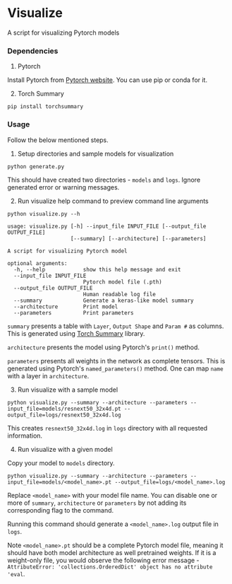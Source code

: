 # Visualize
A script for visualizing Pytorch models

### Dependencies

1. Pytorch

Install Pytorch from [Pytorch website](https://pytorch.org). You can use pip or conda for it. 

2. Torch Summary

```
pip install torchsummary
```

### Usage

Follow the below mentioned steps.

1. Setup directories and sample models for visualization

```
python generate.py
```

This should have created two directories - `models` and `logs`. Ignore generated error or warning messages.

2. Run visualize help command to preview command line arguments

```
python visualize.py --h
```

```
usage: visualize.py [-h] --input_file INPUT_FILE [--output_file OUTPUT_FILE]
                    [--summary] [--architecture] [--parameters]

A script for visualizing Pytorch model

optional arguments:
  -h, --help            show this help message and exit
  --input_file INPUT_FILE
                        Pytorch model file (.pth)
  --output_file OUTPUT_FILE
                        Human readable log file
  --summary             Generate a keras-like model summary
  --architecture        Print model
  --parameters          Print parameters
```

`summary` presents a table with `Layer`, `Output Shape` and `Param #` as columns. This is generated using [Torch Summary](https://github.com/sksq96/pytorch-summary) library.

`architecture` presents the model using Pytorch's `print()` method.

`parameters` presents all weights in the network as complete tensors. This is generated using Pytorch's `named_parameters()` method. One can map `name` with a layer in `architecture`. 

3. Run visualize with a sample model

```
python visualize.py --summary --architecture --parameters --input_file=models/resnext50_32x4d.pt --output_file=logs/resnext50_32x4d.log
```

This creates `resnext50_32x4d.log` in `logs` directory with all requested information.

4. Run visualize with a given model

Copy your model to `models` directory.

```
python visualize.py --summary --architecture --parameters --input_file=models/<model_name>.pt --output_file=logs/<model_name>.log
``` 

Replace `<model_name>` with your model file name. You can disable one or more of `summary`, `architecture` or `parameters` by not adding its corresponding flag to the command. 

Running this command should generate a `<model_name>.log` output file in `logs`.

Note `<model_name>.pt` should be a complete Pytorch model file, meaning it should have both model architecture as well pretrained weights. If it is a weight-only file, you would observe the following error message - `AttributeError: 'collections.OrderedDict' object has no attribute 'eval`.
